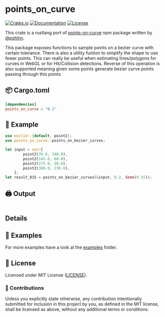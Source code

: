 # points_on_curve 

[![Crates.io](https://img.shields.io/crates/v/points_on_curve.svg)](https://crates.io/crates/points_on_curve)
[![Documentation](https://docs.rs/points_on_curve/badge.svg)](https://docs.rs/points_on_curve)
[![License](https://img.shields.io/github/license/orhanbalci/points_on_curve.svg)](https://github.com/orhanbalci/points_on_curve/blob/master/LICENSE)

<!-- cargo-sync-readme start -->


This crate is a rustlang port of [points-on-curve](https://github.com/pshihn/bezier-points) npm package written by
[@pshihn](https://github.com/pshihn).

This package exposes functions to sample points on a bezier curve with certain tolerance.
There is also a utility funtion to simplify the shape to use fewer points.
This can really be useful when estimating lines/polygons for curves in WebGL or for Hit/Collision detections.
Reverse of this operation is also supported meaning given some points generate bezier curve points passing through this points


## 📦 Cargo.toml

```toml
[dependencies]
points_on_curve = "0.1"
```

## 🔧 Example

```rust
use euclid::{default, point2};
use points_on_curve::points_on_bezier_curves;

let input = vec![
        point2(70.0, 240.0),
        point2(145.0, 60.0),
        point2(275.0, 90.0),
        point2(300.0, 230.0),
    ];
let result_015 = points_on_bezier_curves(&input, 0.2, Some(0.15));

```


## 🖨️ Output

```text

```

## Details

## 🔭 Examples

For more examples have a look at the
[examples](https://github.com/orhanbalci/rough-rs/blob/main/points_on_curve/examples) folder.




<!-- cargo-sync-readme end -->

## 📝 License

Licensed under MIT License ([LICENSE](LICENSE)).

### 🚧 Contributions

Unless you explicitly state otherwise, any contribution intentionally submitted for inclusion in this project by you, as defined in the MIT license, shall be licensed as above, without any additional terms or conditions.
